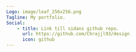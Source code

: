 ```yaml
---
Logo: image/leaf_256x256.png
Tagline: My portfolio.
Social:
    - title: Link till sidans github repo.
      url: https://github.com/Chrajjl93/design
      icon: github
---
```

